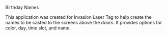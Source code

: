 Birthday Names

This application was created for Invasion Laser Tag to help create
the names to be casted to the screens above the doors. It provides
options for color, day, time slot, and name.